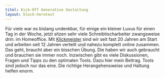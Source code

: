 ```yaml
---
titel: Kick-Off Generative Gestaltung
layout: block-herotext
---
```


Für viele war es bislang undenkbar, für einige ein kleiner Luxus für einen Tag in der Woche, jetzt sitzen sehr viele Schreibtischarbeiter zwangsweise drin: im Homeoffice. Mit [Klickmeister](http://www.klickmeister.de) sind wir seit fast 20 Jahren am Start und arbeiten seit 12 Jahren verteilt und nahezu komplett online zusammen. Das geht, braucht aber ein bisschen Übung. Die haben wir auch gebraucht und brauchen sie immer noch. Inzwischen gibt es viele Diskussionen, Fragen und Tipps zu den optimalen Tools. Dazu hier mein Beitrag. Tools sind jedoch nur das eine. Die richtige Herangehensweise und Haltung helfen enorm.